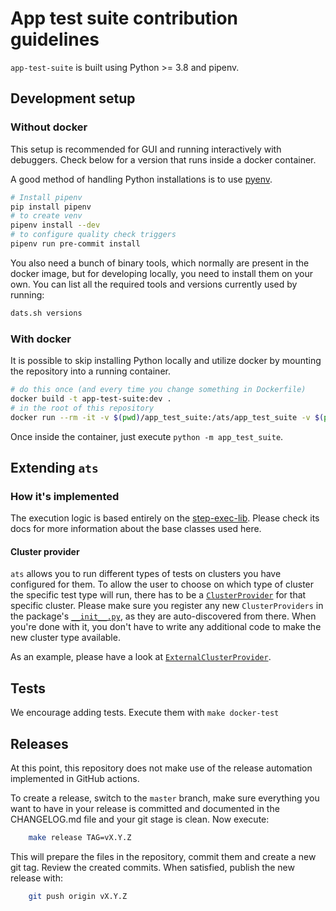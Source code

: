 # App test suite contribution guidelines

`app-test-suite` is built using Python >= 3.8 and pipenv.

## Development setup

### Without docker

This setup is recommended for GUI and running interactively with debuggers. Check below for a version that runs inside a
docker container.

A good method of handling Python installations is to use [pyenv](https://github.com/pyenv/pyenv).

```bash
# Install pipenv
pip install pipenv
# to create venv
pipenv install --dev
# to configure quality check triggers
pipenv run pre-commit install
```

You also need a bunch of binary tools, which normally are present in the docker image, but for developing locally, you
need to install them on your own. You can list all the required tools and versions currently used by running:

```bash
dats.sh versions
```

### With docker

It is possible to skip installing Python locally and utilize docker by mounting the repository into a running container.

```bash
# do this once (and every time you change something in Dockerfile)
docker build -t app-test-suite:dev .
# in the root of this repository
docker run --rm -it -v $(pwd)/app_test_suite:/ats/app_test_suite -v $(pwd):/ats/workdir --entrypoint /bin/bash app-test-suite:dev
```

Once inside the container, just execute `python -m app_test_suite`.

## Extending `ats`

### How it's implemented

The execution logic is based entirely on the [step-exec-lib](https://github.com/giantswarm/step-exec-lib). Please check its
docs for more information about the base classes used here.

#### Cluster provider

`ats` allows you to run different types of tests on clusters you have configured for them. To allow the user to choose
on which type of cluster the specific test type will run, there has to be a
[`ClusterProvider`](../app_test_suite/cluster_providers/cluster_provider.py) for that specific cluster. Please make sure
you register any new `ClusterProviders` in the package's
[`__init__.py`](../app_test_suite/cluster_providers/__init__.py), as they are auto-discovered from there. When you're
done with it, you don't have to write any additional code to make the new cluster type available.

As an example, please have a look at
[`ExternalClusterProvider`](../app_test_suite/cluster_providers/external_cluster_provider.py).

## Tests

We encourage adding tests. Execute them with `make docker-test`

## Releases

At this point, this repository does not make use of the release automation implemented in GitHub actions.

To create a release, switch to the `master` branch, make sure everything you want to have in your release is committed
and documented in the CHANGELOG.md file and your git stage is clean. Now execute:

```bash
    make release TAG=vX.Y.Z
```

This will prepare the files in the repository, commit them and create a new git tag. Review the created commits. When
satisfied, publish the new release with:

```bash
    git push origin vX.Y.Z
```
